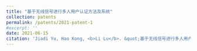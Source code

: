 ```yaml
---
title: "基于无线信号进行多人用户认证方法及系统"
collection: patents
permalink: /patents/2021-patent-1
#excerpt: ''
date: 2021-06-15
citation: 'Jiadi Yu, Hao Kong, <b>Li Lu</b>. &quot;基于无线信号进行多人用户认证方法及系统.&quot; <i>ZL202011081529.2</i>. 2021. P.R.China.'
---
```




